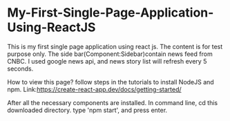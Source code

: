 # My-First-Single-Page-Application-Using-ReactJS
This is my first single page application using react js. The content is for test purpose only. The side bar(Component:Sidebar)contain news feed from CNBC. I used google news api, and news story list will refresh every 5 seconds.

How to view this page?
follow steps in the tutorials to install NodeJS and npm.
Link:https://create-react-app.dev/docs/getting-started/

After all the necessary components are installed.
In command line, cd this downloaded directory.
type 'npm start', and press enter.
